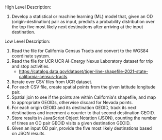 High Level Description:  
  
1. Develop a statistical or machine learning (ML) model that, given an OD (origin-destination) pair as input, predicts a probability distribution over the top five most likely next destinations after arriving at the input destination.

Low Level Description:  

1. Read the file for California Census Tracts and convert to the WGS84 coordinate system.
2. Read the file for UCR UCR AI-Energy Nexus Laboratory dataset for trip and stop activities.
   - https://catalog.data.gov/dataset/tiger-line-shapefile-2021-state-california-census-tracts 
3. Iterate over CSV files from UCR dataset.
4. For each CSV file, create spatial points from the given latitude longitude pair.
5. Spatial join to see if the points are within California's shapefile, and map to appropriate GEOIDs, otherwise discard for Nevada points.
6. For each origin GEOID and its destination GEOID, track its next destinations and increment a counter to that second destination GEOID.
7. Store results in JavaScript Object Notation (JSON), counting the number of times an OD pair GEOID visits a given destination GEOID.
8. Given an input OD pair, provide the five most likely destinations based on JSON results.
